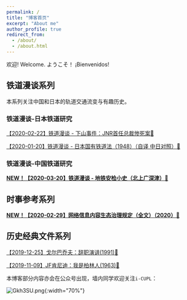 ```yaml
---
permalink: /
title: "博客首页"
excerpt: "About me"
author_profile: true
redirect_from: 
  - /about/
  - /about.html
---
```

欢迎!  Welcome.  ようこそ！ ¡Bienvenidos!

## 铁道漫谈系列

本系列关注中国和日本的轨道交通流变与有趣历史。

### 铁道漫谈-日本铁道研究

[【2020-02-22】铁道漫谈 - 下山事件：JNR首任总裁惨死案🔗](posts/2020/02/blog-post-2/) 

[【2020-01-20】铁道漫谈 - 日本国有铁道法（1948）（自译 中日对照）🔗](posts/2020/01/blog-post-3/) 

### 铁道漫谈-中国铁道研究

[**NEW！【2020-03-20】铁道漫谈 - 地铁安检小史（北上广深津）🔗**](posts/2020/03/blog-post-1/) 

## 时事参考系列

[**NEW！【2020-02-29】网络信息内容生态治理规定（全文）（2020）🔗**](posts/2020/02/blog-post-6/) 

## 历史经典文件系列

[【2019-12-25】戈尔巴乔夫：辞职演讲(1991)🔗](posts/2019/12/blog-post-5/) 

[【2019-11-09】JF肯尼迪：我是柏林人(1963)🔗](posts/2019/11/blog-post-4/) 

本博客部分内容亦会在公众号出现，墙内同学欢迎关注`i-CUPL`：

![Gkh3SU.png](https://s1.ax1x.com/2020/03/28/Gkh3SU.png){:width="70%"}
